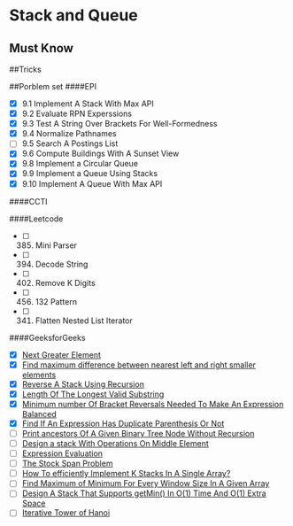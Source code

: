 # Stack and Queue

## Must Know

##Tricks

##Porblem set
####EPI
- [x] 9.1 Implement A Stack With Max API
- [x] 9.2 Evaluate RPN Experssions
- [x] 9.3 Test A String Over Brackets For Well-Formedness
- [x] 9.4 Normalize Pathnames
- [ ] 9.5 Search A Postings List
- [x] 9.6 Compute Buildings With A Sunset View
- [x] 9.8 Implement a Circular Queue
- [x] 9.9 Implement a Queue Using Stacks
- [x] 9.10 Implement A Queue With Max API

####CCTI

####Leetcode
- [ ] 385. Mini Parser
- [ ] 394. Decode String
- [ ] 402. Remove K Digits
- [ ] 456. 132 Pattern
- [ ] 341. Flatten Nested List Iterator

####GeeksforGeeks
- [x] [Next Greater Element](http://www.geeksforgeeks.org/next-greater-element/)
- [x] [Find maximum difference between nearest left and right smaller elements](http://www.geeksforgeeks.org/find-maximum-difference-between-nearest-left-and-right-smaller-elements/)
- [x] [Reverse A Stack Using Recursion](http://www.geeksforgeeks.org/reverse-a-stack-using-recursion/)
- [x] [Length Of The Longest Valid Substring](http://www.geeksforgeeks.org/length-of-the-longest-valid-substring/)
- [x] [Minimum number Of Bracket Reversals Needed To Make An Expression Balanced](http://www.geeksforgeeks.org/minimum-number-of-bracket-reversals-needed-to-make-an-expression-balanced/)
- [x] [Find If An Expression Has Duplicate Parenthesis Or Not](http://www.geeksforgeeks.org/find-expression-duplicate-parenthesis-not/)
- [ ] [Print ancestors Of A Given Binary Tree Node Without Recursion](http://www.geeksforgeeks.org/print-ancestors-of-a-given-binary-tree-node-without-recursion/)
- [ ] [Design a stack With Operations On Middle Element](http://www.geeksforgeeks.org/design-a-stack-with-find-middle-operation/)
- [ ] [Expression Evaluation](http://www.geeksforgeeks.org/expression-evaluation/)
- [ ] [The Stock Span Problem](http://www.geeksforgeeks.org/the-stock-span-problem/)
- [ ] [How To efficiently Implement K Stacks In A Single Array?](http://www.geeksforgeeks.org/efficiently-implement-k-stacks-single-array/)
- [ ] [Find Maximum of Minimum For Every Window Size In A Given Array](http://www.geeksforgeeks.org/find-the-maximum-of-minimums-for-every-window-size-in-a-given-array/)
- [ ] [Design A Stack That Supports getMin() In O(1) Time And O(1) Extra Space](http://www.geeksforgeeks.org/design-a-stack-that-supports-getmin-in-o1-time-and-o1-extra-space/)
- [ ] [Iterative Tower of Hanoi](http://www.geeksforgeeks.org/iterative-tower-of-hanoi/)
